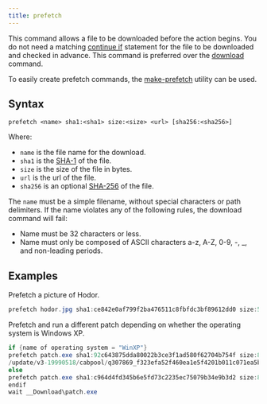```yaml
---
title: prefetch
---
```


This command allows a file to be downloaded before the action begins. You do not
need a matching [continue if](../flow-control/continue-if.html) statement for
the file to be downloaded and checked in advance. This command is preferred over
the [download](./download.html) command.

To easily create prefetch commands, the
[make-prefetch](https://github.com/bigfix/make-prefetch) utility can be used.

## Syntax

    prefetch <name> sha1:<sha1> size:<size> <url> [sha256:<sha256>]

Where:

* `name` is the file name for the download.
* `sha1` is the [SHA-1](https://en.wikipedia.org/wiki/SHA-1) of the file.
* `size` is the size of the file in bytes.
* `url` is the url of the file.
* `sha256` is an optional [SHA-256](https://en.wikipedia.org/wiki/SHA-2) of the file.

The `name` must be a simple filename, without special characters or path
delimiters. If the name violates any of the following rules, the download
command will fail:

* Name must be 32 characters or less.
* Name must only be composed of ASCII characters a-z, A-Z, 0-9, -, _, and
  non-leading periods.

## Examples

Prefetch a picture of Hodor.

```actionscript
prefetch hodor.jpg sha1:ce842e0af799f2ba476511c8fbfdc3bf89612dd0 size:57656 http://i.imgur.com/YAUeUOG.jpg sha256:74f69205a016a3896290eae03627e15e8dfeba812a631b5e0afca140722a322b
```

Prefetch and run a different patch depending on whether the operating system is
Windows XP.

```actionscript
if {name of operating system = "WinXP"}
prefetch patch.exe sha1:92c643875dda80022b3ce3f1ad580f62704b754f size:813160 http://www.download.windowsupdate.com/msdownload
/update/v3-19990518/cabpool/q307869_f323efa52f460ea1e5f4201b011c071ea5b95110.exe
else
prefetch patch.exe sha1:c964d4fd345b6e5fd73c2235ec75079b34e9b3d2 size:845416 http://www.download.windowsupdate.com/msdownload/update/v3-19990518/cabpool/q310507_2f3c5854999b7c58272a661d30743abca15caf5c.exe
endif
wait __Download\patch.exe
```
